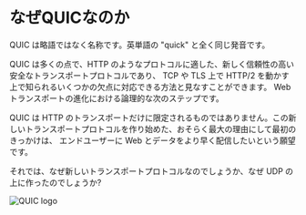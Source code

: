 # なぜQUICなのか

QUIC は略語ではなく名称です。英単語の "quick" と全く同じ発音です。

QUIC は多くの点で、HTTP のようなプロトコルに適した、新しく信頼性の高い安全なトランスポートプロトコルであり、
TCP や TLS 上で HTTP/2 を動かす上で知られるいくつかの欠点に対応できる方法と見なすことができます。
Web トランスポートの進化における論理的な次のステップです。


QUIC は HTTP のトランスポートだけに限定されるものではありません。この新しいトランスポートプロトコルを作り始めた、おそらく最大の理由にして最初のきっかけは、
エンドユーザーに Web とデータをより早く配信したいという願望です。

それでは、なぜ新しいトランスポートプロトコルなのでしょうか、なぜ UDP の上に作ったのでしょうか?

![QUIC logo](../images/QUIC.png)
